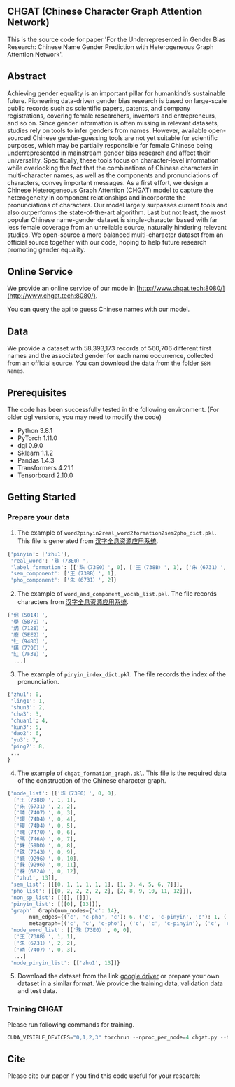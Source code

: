 ## CHGAT (Chinese Character Graph Attention Network) 

This is the source code for paper 'For the Underrepresented in Gender Bias Research: Chinese Name Gender Prediction with Heterogeneous Graph Attention Network'.

## Abstract

Achieving gender equality is an important pillar for humankind’s sustainable future. Pioneering data-driven gender bias research is based on large-scale public records such as scientific papers, patents, and company registrations, covering female researchers, inventors and entrepreneurs, and so on. Since gender information is often missing in relevant datasets, studies rely on tools to infer genders from names. However, available open-sourced Chinese gender-guessing tools are not yet suitable for scientific purposes, which may be partially responsible for female Chinese being underrepresented in mainstream gender bias research and affect their universality. Specifically, these tools focus on character-level information while overlooking the fact that the combinations of Chinese characters in multi-character names, as well as the components and pronunciations of characters, convey important messages. As a first effort, we design a Chinese Heterogeneous Graph Attention (CHGAT) model to capture the heterogeneity in component relationships and incorporate the pronunciations of characters. Our model largely surpasses current tools and also outperforms the state-of-the-art algorithm. Last but not least, the most popular Chinese name-gender dataset is single-character based with far less female coverage from an unreliable source, naturally hindering relevant studies. We open-source a more balanced multi-character dataset from an official source together with our code, hoping to help future research promoting gender equality.

## Online Service

We provide an online service of our mode in [http://www.chgat.tech:8080/](http://www.chgat.tech:8080/). 

You can query the api to guess Chinese names with our model.

## Data

We provide a dataset with 58,393,173 records of 560,706 different first names and the associated gender for each name occurrence,  collected from an official source. You can download the data from the folder `58M Names`.

## Prerequisites

The code has been successfully tested in the following environment. (For older dgl versions, you may need to modify the code)

 - Python 3.8.1
 - PyTorch 1.11.0
 - dgl 0.9.0
 - Sklearn 1.1.2
 - Pandas 1.4.3
 - Transformers 4.21.1
 - Tensorboard 2.10.0

## Getting Started

### Prepare your data

1. The example of `word2pinyin2real_word2formation2sem2pho_dict.pkl`. This file is generated from [汉字全息资源应用系统](https://qxk.bnu.edu.cn/#/).
```python
{'pinyin': ['zhu1'],
 'real_word': '珠（73E0）',
 'label_formation': [['珠（73E0）', 0], ['王（738B）', 1], ['朱（6731）', 2]],
 'sem_component': ['王（738B）', 1],
 'pho_component': ['朱（6731）', 2]}
```
2. The example of `word_and_component_vocab_list.pkl`. The file records characters from [汉字全息资源应用系统](https://qxk.bnu.edu.cn/#/).
```python
['倔（5014）',
 '學（5B78）',
 '焫（712B）',
 '廢（5EE2）',
 '钍（948D）',
 '瞞（779E）',
 '缸（7F38）',
  ...]
```

3. The example of `pinyin_index_dict.pkl`. The file records the index of the pronunciation.
```python
{'zhu1': 0,
 'ling1': 1,
 'shun3': 2,
 'cha3': 3,
 'chuan1': 4,
 'kun3': 5,
 'dao2': 6,
 'yu3': 7,
 'ping2': 8,
 ...
}
```

4. The example of `chgat_formation_graph.pkl`. This file is the required data of the construction of the Chinese character graph.
```python
{'node_list': [['珠（73E0）', 0, 0],
  ['王（738B）', 1, 1],
  ['朱（6731）', 2, 2],
  ['琇（7407）', 0, 3],
  ['瓔（74D4）', 0, 4],
  ['瓔（74D4）', 0, 5],
  ['瑰（7470）', 0, 6],
  ['瑪（746A）', 0, 7],
  ['姝（59DD）', 0, 8],
  ['硃（7843）', 0, 9],
  ['銖（9296）', 0, 10],
  ['銖（9296）', 0, 11],
  ['株（682A）', 0, 12],
  ['zhu1', 13]],
 'sem_list': [[[0, 1, 1, 1, 1, 1], [1, 3, 4, 5, 6, 7]]],
 'pho_list': [[[0, 2, 2, 2, 2, 2], [2, 8, 9, 10, 11, 12]]],
 'non_sp_list': [[[], []]],
 'pinyin_list': [[[0], [13]]],
 'graph': Graph(num_nodes={'c': 14},
       num_edges={('c', 'c-pho', 'c'): 6, ('c', 'c-pinyin', 'c'): 1, ('c', 'c-sem', 'c'): 6},
       metagraph=[('c', 'c', 'c-pho'), ('c', 'c', 'c-pinyin'), ('c', 'c', 'c-sem')]),
 'node_word_list': [['珠（73E0）', 0, 0],
  ['王（738B）', 1, 1],
  ['朱（6731）', 2, 2],
  ['琇（7407）', 0, 3],
  ...]
 'node_pinyin_list': [['zhu1', 13]]}
```

5. Download the dataset from the link [google driver](https://drive.google.com/drive/folders/1qE4qSYBqZTlSI_XQLNf4NpGrBzi1XrO3?usp=sharing) or prepare your own dataset in a similar format. We provide the training data, validation data and test data.

### Training CHGAT
Please run following commands for training.
```python
CUDA_VISIBLE_DEVICES="0,1,2,3" torchrun --nproc_per_node=4 chgat.py --task='chgat'
```

## Cite
Please cite our paper if you find this code useful for your research:




